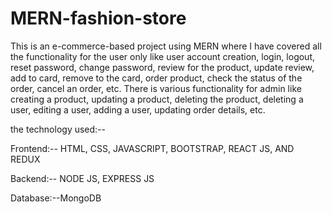 # MERN-fashion-store

This is an e-commerce-based project using MERN where I have covered all the functionality for the user only like user account creation, login, logout, reset password, change password, review for the product, update review, add to card, remove to the card, order product, check the status of the order, cancel an order, etc. There is various functionality for admin like creating a product, updating a product, deleting the product, deleting a user, editing a user, adding a user, updating order details, etc.

the technology used:--

Frontend:-- HTML, CSS, JAVASCRIPT, BOOTSTRAP, REACT JS, AND REDUX 

Backend:-- NODE JS, EXPRESS JS

Database:--MongoDB


